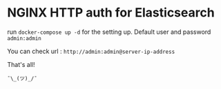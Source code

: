 # NGINX HTTP auth for Elasticsearch

run `docker-compose up -d` for the setting up. 
Default user and password `admin:admin`

You can check url : `http://admin:admin@server-ip-address`

That's all!

`¯\_(ツ)_/¯`